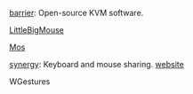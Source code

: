 [barrier](https://github.com/debauchee/barrier): Open-source KVM software.

[LittleBigMouse](https://github.com/mgth/LittleBigMouse)

[Mos](https://github.com/Caldis/Mos)

[synergy](https://github.com/symless/synergy-core): Keyboard and mouse sharing. [website](https://symless.com/synergy)

WGestures
